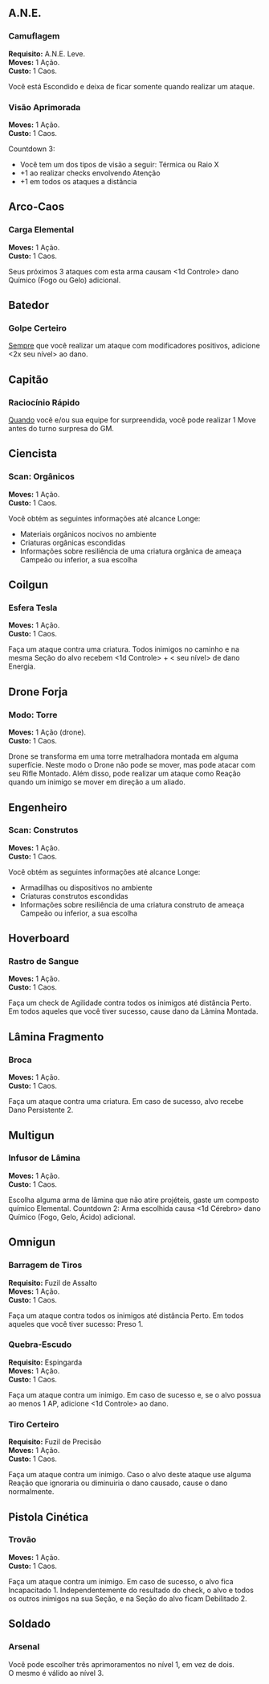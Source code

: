 ## A.N.E.

### Camuflagem

**Requisito:** A.N.E. Leve.  
**Moves:** 1 Ação.  
**Custo:** 1 Caos.

Você está Escondido e deixa de ficar somente quando realizar um ataque.

### Visão Aprimorada

**Moves:** 1 Ação.  
**Custo:** 1 Caos.

Countdown 3:

- Você tem um dos tipos de visão a seguir: Térmica ou Raio X
- +1 ao realizar checks envolvendo Atenção
- +1 em todos os ataques a distância

## Arco-Caos

### Carga Elemental

**Moves:** 1 Ação.  
**Custo:** 1 Caos.

Seus próximos 3 ataques com esta arma causam <1d Controle> dano Químico (Fogo ou Gelo) adicional.  

## Batedor

### Golpe Certeiro

<ins>Sempre</ins> que você realizar um ataque com modificadores positivos, adicione <2x seu nível> ao dano.

## Capitão

### Raciocínio Rápido

<ins>Quando</ins> você e/ou sua equipe for surpreendida, você pode realizar 1 Move antes do turno surpresa do GM.

## Ciencista

### Scan: Orgânicos

**Moves:** 1 Ação.  
**Custo:** 1 Caos.

Você obtém as seguintes informações até alcance Longe:

- Materiais orgânicos nocivos no ambiente
- Criaturas orgânicas escondidas
- Informações sobre resiliência de uma criatura orgânica de ameaça Campeão ou inferior, a sua escolha

## Coilgun

### Esfera Tesla

**Moves:** 1 Ação.  
**Custo:** 1 Caos.

Faça um ataque contra uma criatura. Todos inimigos no caminho e na mesma Seção do alvo recebem <1d Controle> + < seu nível> de dano Energia.

## Drone Forja

### Modo: Torre

**Moves:** 1 Ação (drone).  
**Custo:** 1 Caos.

Drone se transforma em uma torre metralhadora montada em alguma superfície. Neste modo o Drone não pode se mover, mas pode atacar com seu Rifle Montado. Além disso, pode realizar um ataque como Reação quando um inimigo se mover em direção a um aliado.

## Engenheiro

### Scan: Construtos

**Moves:** 1 Ação.  
**Custo:** 1 Caos.

Você obtém as seguintes informações até alcance Longe:

- Armadilhas ou dispositivos no ambiente
- Criaturas construtos escondidas
- Informações sobre resiliência de uma criatura construto de ameaça Campeão ou inferior, a sua escolha

## Hoverboard

### Rastro de Sangue

**Moves:** 1 Ação.  
**Custo:** 1 Caos.

Faça um check de Agilidade contra todos os inimigos até distância Perto. Em todos aqueles que você tiver sucesso, cause dano da Lâmina Montada.

## Lâmina Fragmento

### Broca

**Moves:** 1 Ação.  
**Custo:** 1 Caos.

Faça um ataque contra uma criatura. Em caso de sucesso, alvo recebe Dano Persistente 2.

## Multigun

### Infusor de Lâmina

**Moves:** 1 Ação.  
**Custo:** 1 Caos.

Escolha alguma arma de lâmina que não atire projéteis, gaste um composto químico Elemental. Countdown 2: Arma escolhida causa <1d Cérebro> dano Químico (Fogo, Gelo, Ácido) adicional.

## Omnigun

### Barragem de Tiros

**Requisito:** Fuzil de Assalto  
**Moves:** 1 Ação.  
**Custo:** 1 Caos.

Faça um ataque contra todos os inimigos até distância Perto. Em todos aqueles que você tiver sucesso: Preso 1.

### Quebra-Escudo

**Requisito:** Espingarda  
**Moves:** 1 Ação.  
**Custo:** 1 Caos.

Faça um ataque contra um inimigo. Em caso de sucesso e, se o alvo possua ao menos 1 AP, adicione <1d Controle> ao dano.

### Tiro Certeiro

**Requisito:** Fuzil de Precisão  
**Moves:** 1 Ação.  
**Custo:** 1 Caos.

Faça um ataque contra um inimigo. Caso o alvo deste ataque use alguma Reação que ignoraria ou diminuiria o dano causado, cause o dano normalmente.

## Pistola Cinética

### Trovão

**Moves:** 1 Ação.  
**Custo:** 1 Caos.

Faça um ataque contra um inimigo. Em caso de sucesso, o alvo fica Incapacitado 1. Independentemente do resultado do check, o alvo e todos os outros inimigos na sua Seção, e na Seção do alvo ficam Debilitado 2.

## Soldado

### Arsenal

Você pode escolher três aprimoramentos no nível 1, em vez de dois.  
O mesmo é válido ao nível 3.
